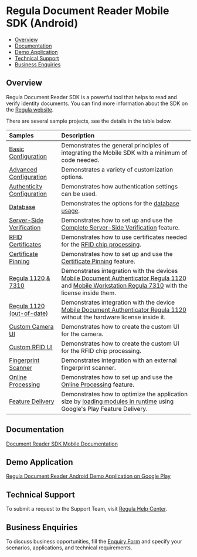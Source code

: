 # Regula Document Reader Mobile SDK (Android)

* [Overview](#overview)
* [Documentation](#documentation)
* [Demo Application](#demo-application)
* [Technical Support](#technical-support)
* [Business Enquiries](#business-enquiries)

## Overview

Regula Document Reader SDK is a powerful tool that helps to read and verify identity documents. You can find more information about the SDK on the <a href="https://regulaforensics.com/products/document-reader-sdk" target="_blank">Regula website</a>.

There are several sample projects, see the details in the table below.

| Samples                                                                              | Description                                                                                                                                                                                                                                                                                                    |
|:-------------------------------------------------------------------------------------|:---------------------------------------------------------------------------------------------------------------------------------------------------------------------------------------------------------------------------------------------------------------------------------------------------------------|
| [Basic Configuration](Basic)                                                         | Demonstrates the general principles of integrating the Mobile SDK with a minimum of code needed.                                                                                                                                                                                                               |
| [Advanced Configuration](Advanced/DocumentReader-Kotlin)                             | Demonstrates a variety of customization options.                                                                                                                                                                                                                                                               |
| [Authenticity Configuration](Authenticity/DocumentReader-authenticity-sample_kotlin) | Demonstrates how authentication settings can be used.                                                                                                                                                                                                                                                          |
| [Database](DownloadDatabaseSample)                                                   | Demonstrates the options for the <a target="_blank" href="https://docs.regulaforensics.com/develop/doc-reader-sdk/mobile/getting-started/database/">database usage</a>.                                                                                                                                        |
| [Server-Side Verification](BackendProcessing)                                        | Demonstrates how to set up and use the <a target="_blank" href="https://docs.regulaforensics.com/develop/doc-reader-sdk/mobile/integration/server-side-verification/">Complete Server-Side Verification</a> feature.                                                                                           |
| [RFID Certificates](RfidCertificates)                                                | Demonstrates how to use certificates needed for the <a target="_blank" href="https://docs.regulaforensics.com/develop/doc-reader-sdk/mobile/configuration/rfid/">RFID chip processing</a>.                                                                                                                     |
| [Certificate Pinning](CertificatePinning)                                            | Demonstrates how to set up and use the <a target="_blank" href="https://docs.regulaforensics.com/develop/doc-reader-sdk/mobile/security/certificate-pinning/">Certificate Pinning</a> feature.                                                                                                                 |
| [Regula 1120 & 7310](BleDevice)                                                      | Demonstrates integration with the devices <a target="_blank" href="https://docs.regulaforensics.com/develop/1120/">Mobile Document Authenticator Regula 1120</a> and <a target="_blank" href="https://docs.regulaforensics.com/develop/7310/">Mobile Workstation Regula 7310</a> with the license inside them. |
| [Regula 1120 (out-of-date)](1120-Without%20License)                                  | Demonstrates integration with the device <a target="_blank" href="https://docs.regulaforensics.com/develop/1120/">Mobile Document Authenticator Regula 1120</a> without the hardware license inside it.                                                                                                        |
| [Custom Camera UI](CustomCamera)                                                     | Demonstrates how to create the custom UI for the camera.                                                                                                                                                                                                                                                       |
| [Custom RFID UI](CustomRfid-kotlin)                                                  | Demonstrates how to create the custom UI for the RFID chip processing.                                                                                                                                                                                                                                         |
| [Fingerprint Scanner](Fingerprint)                                                   | Demonstrates integration with an external fingerprint scanner.                                                                                                                                                                                                                                                 |
| [Online Processing](OnlineProcessing)                                                | Demonstrates how to set up and use the <a target="_blank" href="https://docs.regulaforensics.com/develop/doc-reader-sdk/mobile/integration/online-processing/">Online Processing</a> feature.                                                                                                                  |
| [Feature Delivery](FeatureDelivery)                                                  | Demonstrates how to optimize the application size by <a target="_blank" href="https://docs.regulaforensics.com/develop/doc-reader-sdk/mobile/optimization/android/feature-delivery/">loading modules in runtime</a> using Google's Play Feature Delivery.                                                      |

## Documentation

<a target="_blank" href="https://docs.regulaforensics.com/develop/doc-reader-sdk/mobile/">Document Reader SDK Mobile Documentation</a>

## Demo Application

<a target="_blank" href="https://play.google.com/store/apps/details?id=com.regula.documentreader">Regula Document Reader Android Demo Application on Google Play</a>

## Technical Support

To submit a request to the Support Team, visit <a target="_blank" href="https://support.regulaforensics.com/hc/en-us/requests/new?utm_source=github">Regula Help Center</a>.

## Business Enquiries

To discuss business opportunities, fill the <a target="_blank" href="https://explore.regula.app/docs-support-request">Enquiry Form</a> and specify your scenarios, applications, and technical requirements.